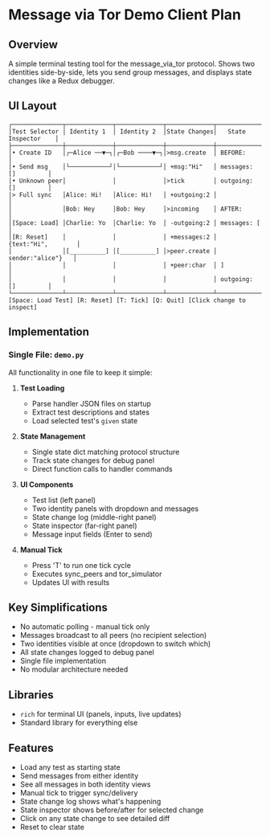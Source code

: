 # Message via Tor Demo Client Plan

## Overview

A simple terminal testing tool for the message_via_tor protocol. Shows two identities side-by-side, lets you send group messages, and displays state changes like a Redux debugger.

## UI Layout

```
┌──────────────┬─────────────┬─────────────┬─────────────┬──────────────────────┐
│Test Selector │ Identity 1  │ Identity 2  │State Changes│   State Inspector    │
├──────────────┼─────────────┼─────────────┼─────────────┼──────────────────────┤
│• Create ID   │┌─Alice ──▼─┐│┌─Bob ────▼─┐│>msg.create  │ BEFORE:              │
│• Send msg    │└───────────┘│└───────────┘│ +msg:"Hi"   │ messages: []         │
│• Unknown peer│             │             │>tick        │ outgoing: []         │
│> Full sync   │Alice: Hi!   │Alice: Hi!   │ +outgoing:2 │                      │
│              │Bob: Hey     │Bob: Hey     │>incoming    │ AFTER:               │
│[Space: Load] │Charlie: Yo  │Charlie: Yo  │ -outgoing:2 │ messages: [          │
│[R: Reset]    │             │             │ +messages:2 │   {text:"Hi",        │
│              │[__________] │[__________] │>peer.create │    sender:"alice"}   │
│              │             │             │ +peer:char  │ ]                    │
│              │             │             │             │ outgoing: []         │
└──────────────┴─────────────┴─────────────┴─────────────┴──────────────────────┘
[Space: Load Test] [R: Reset] [T: Tick] [Q: Quit] [Click change to inspect]
```

## Implementation

### Single File: `demo.py`

All functionality in one file to keep it simple:

1. **Test Loading**
   - Parse handler JSON files on startup
   - Extract test descriptions and states
   - Load selected test's `given` state

2. **State Management**
   - Single state dict matching protocol structure
   - Track state changes for debug panel
   - Direct function calls to handler commands

3. **UI Components**
   - Test list (left panel)
   - Two identity panels with dropdown and messages
   - State change log (middle-right panel)
   - State inspector (far-right panel)
   - Message input fields (Enter to send)

4. **Manual Tick**
   - Press 'T' to run one tick cycle
   - Executes sync_peers and tor_simulator
   - Updates UI with results

## Key Simplifications

- No automatic polling - manual tick only
- Messages broadcast to all peers (no recipient selection)
- Two identities visible at once (dropdown to switch which)
- All state changes logged to debug panel
- Single file implementation
- No modular architecture needed

## Libraries

- `rich` for terminal UI (panels, inputs, live updates)
- Standard library for everything else

## Features

- Load any test as starting state
- Send messages from either identity
- See all messages in both identity views
- Manual tick to trigger sync/delivery
- State change log shows what's happening
- State inspector shows before/after for selected change
- Click on any state change to see detailed diff
- Reset to clear state